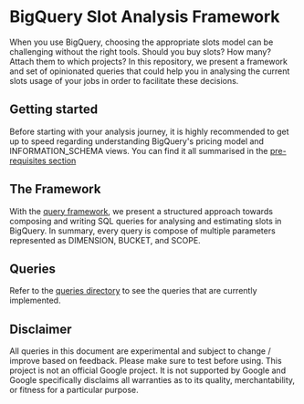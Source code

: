 # BigQuery Slot Analysis Framework

When you use BigQuery, choosing the appropriate slots model can be challenging without the right tools. Should you buy slots? How many? Attach them to which projects? In this repository, we present a framework and set of opinionated queries that could help you in analysing the current slots usage of your jobs in order to facilitate these decisions.

## Getting started

Before starting with your analysis journey, it is highly recommended to get up to speed regarding understanding BigQuery's pricing model and INFORMATION_SCHEMA views. You can find it all summarised in the [pre-requisites section](PREREQUISITES.md)

## The Framework

With the [query framework](FRAMEWORK.md), we present a structured approach towards composing and writing SQL queries for analysing and estimating slots in BigQuery. In summary, every query is compose of multiple parameters represented as DIMENSION, BUCKET, and SCOPE.


## Queries

Refer to the [queries directory](queries/QUERIES.md) to see the queries that are currently implemented.


## Disclaimer

All queries in this document are experimental and subject to change / improve based on feedback. Please make sure to test before using. This project is not an official Google project. It is not supported by Google and Google specifically disclaims all warranties as to its quality, merchantability, or fitness for a particular purpose. 
